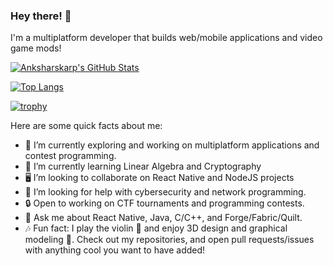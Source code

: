 ### Hey there! 👋

I'm a multiplatform developer that builds web/mobile applications and video game mods!

[![Anksharskarp's GitHub Stats](https://github-readme-stats.vercel.app/api?username=Anksharskarp&count_private=true&show_icons=true&theme=prussian)](https://github.com/anuraghazra/github-readme-stats)

[![Top Langs](https://github-readme-stats.vercel.app/api/top-langs/?username=Anksharskarp&count_private=true&theme=prussian)](https://github.com/anuraghazra/github-readme-stats)

[![trophy](https://github-profile-trophy.vercel.app/?username=ryo-ma&theme=nord)](https://github.com/ryo-ma/github-profile-trophy)


Here are some quick facts about me:

- 🔭 I’m currently exploring and working on multiplatform applications and contest programming.
- 🌱 I’m currently learning Linear Algebra and Cryptography
- 🖥 I’m looking to collaborate on React Native and NodeJS projects
- 🤔 I’m looking for help with cybersecurity and network programming.
- 🔒 Open to working on CTF tournaments and programming contests.
- 💬 Ask me about React Native, Java, C/C++, and Forge/Fabric/Quilt.
- 🎶 Fun fact: I play the violin 🎻 and enjoy 3D design and graphical modeling 🔧.
Check out my repositories, and open pull requests/issues with anything cool you want to have added!
